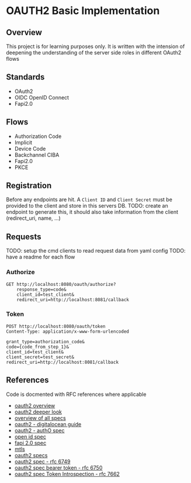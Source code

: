 # OAUTH2 Basic Implementation

## Overview
This project is for learning purposes only.
It is written with the intension of deepening the understanding of the server side roles in different OAuth2 flows

## Standards
- OAuth2
- OIDC OpenID Connect 
- Fapi2.0

## Flows
- Authorization Code 
- Implicit
- Device Code 
- Backchannel CIBA
- Fapi2.0
- PKCE

## Registration
Before any endpoints are hit. A `Client ID` and `Client Secret` must be provided to the client and store in this servers DB.
TODO: create an endpoint to generate this, it should also take information from the client (redirect_uri, name, ...)

## Requests
TODO: setup the cmd clients to read request data from yaml config
TODO: have a readme for each flow

### Authorize
``` http
GET http://localhost:8080/oauth/authorize?
    response_type=code&
    client_id=test_client&
    redirect_uri=http://localhost:8081/callback
```

### Token
```http
POST http://localhost:8080/oauth/token
Content-Type: application/x-www-form-urlencoded

grant_type=authorization_code&
code={code_from_step_1}&
client_id=test_client&
client_secret=test_secret&
redirect_uri=http://localhost:8081/callback
```

## References
Code is docmented with RFC references where applicable
- [oauth2 overview](https://auth0.com/intro-to-iam/what-is-oauth-2)
- [oauth2 deeper look](https://www.oauth.com/)
- [overview of all specs](https://www.oauth.com/oauth2-servers/map-oauth-2-0-specs/)
- [oauth2 - digitalocean guide](https://www.digitalocean.com/community/tutorials/an-introduction-to-oauth-2)
- [oauth2 - authO spec](https://auth0.com/docs/authenticate/protocols/oauth#authorization-endpoint)
- [open id spec](https://openid.net/specs/openid-connect-core-1_0.html)
- [fapi 2.0 spec](https://oauth.net/fapi/)
- [mtls](https://www.securew2.com/blog/mutual-tls-mtls-authentication)
- [oauth2 specs](https://oauth.net/specs/)
- [oauth2 spec - rfc 6749](https://www.rfc-editor.org/rfc/rfc6749)
- [oauth2 spec bearer token - rfc 6750](https://www.rfc-editor.org/rfc/rfc6750)
- [oauth2 spec Token Introspection - rfc 7662](https://www.rfc-editor.org/rfc/rfc7662)
